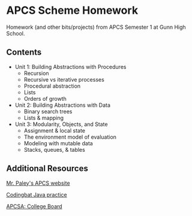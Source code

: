 # APCS Scheme Homework 
Homework (and other bits/projects) from APCS Semester 1 at Gunn High School. 

## Contents
* Unit 1: Building Abstractions with Procedures
    * Recursion 
    * Recursive vs iterative processes
    * Procedural abstraction
    * Lists
    * Orders of growth
* Unit 2: Building Abstractions with Data
    * Binary search trees
    * Lists & mapping
* Unit 3: Modularity, Objects, and State
    * Assignment & local state
    * The environment model of evaluation
    * Modeling with mutable data
    * Stacks, queues, & tables

## Additional Resources
[Mr. Paley's APCS website](http://paleyontology.com/AP_CS/)

[Codingbat Java practice](https://codingbat.com/java)

[APCSA: College Board](https://apstudent.collegeboard.org/apcourse/ap-computer-science-a)
